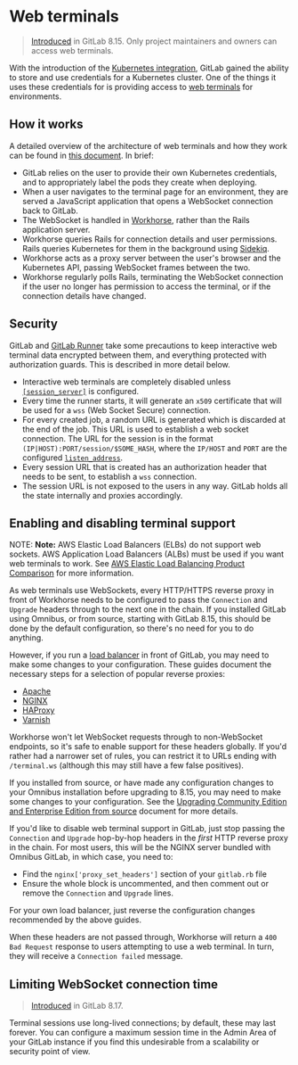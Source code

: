 # Web terminals

> [Introduced](https://gitlab.com/gitlab-org/gitlab-foss/-/merge_requests/7690)
in GitLab 8.15. Only project maintainers and owners can access web terminals.

With the introduction of the [Kubernetes integration](../../user/project/clusters/index.md),
GitLab gained the ability to store and use credentials for a Kubernetes cluster.
One of the things it uses these credentials for is providing access to
[web terminals](../../ci/environments.md#web-terminals) for environments.

## How it works

A detailed overview of the architecture of web terminals and how they work
can be found in [this document](https://gitlab.com/gitlab-org/gitlab-workhorse/blob/master/doc/channel.md).
In brief:

- GitLab relies on the user to provide their own Kubernetes credentials, and to
  appropriately label the pods they create when deploying.
- When a user navigates to the terminal page for an environment, they are served
  a JavaScript application that opens a WebSocket connection back to GitLab.
- The WebSocket is handled in [Workhorse](https://gitlab.com/gitlab-org/gitlab-workhorse),
   rather than the Rails application server.
- Workhorse queries Rails for connection details and user permissions. Rails
  queries Kubernetes for them in the background using [Sidekiq](../troubleshooting/sidekiq.md).
- Workhorse acts as a proxy server between the user's browser and the Kubernetes
  API, passing WebSocket frames between the two.
- Workhorse regularly polls Rails, terminating the WebSocket connection if the
  user no longer has permission to access the terminal, or if the connection
  details have changed.

## Security

GitLab and [GitLab Runner](https://docs.gitlab.com/runner/) take some
precautions to keep interactive web terminal data encrypted between them, and
everything protected with authorization guards. This is described in more
detail below.

- Interactive web terminals are completely disabled unless [`[session_server]`](https://docs.gitlab.com/runner/configuration/advanced-configuration.html#the-session_server-section) is configured.
- Every time the runner starts, it will generate an `x509` certificate that will be used for a `wss` (Web Socket Secure) connection.
- For every created job, a random URL is generated which is discarded at the end of the job. This URL is used to establish a web socket connection. The URL for the session is in the format `(IP|HOST):PORT/session/$SOME_HASH`, where the `IP/HOST` and `PORT` are the configured [`listen_address`](https://docs.gitlab.com/runner/configuration/advanced-configuration.html#the-session_server-section).
- Every session URL that is created has an authorization header that needs to be sent, to establish a `wss` connection.
- The session URL is not exposed to the users in any way. GitLab holds all the state internally and proxies accordingly.

## Enabling and disabling terminal support

NOTE: **Note:** AWS Elastic Load Balancers (ELBs) do not support web sockets.
AWS Application Load Balancers (ALBs) must be used if you want web terminals
to work. See [AWS Elastic Load Balancing Product Comparison](https://aws.amazon.com/elasticloadbalancing/features/#compare)
for more information.

As web terminals use WebSockets, every HTTP/HTTPS reverse proxy in front of
Workhorse needs to be configured to pass the `Connection` and `Upgrade` headers
through to the next one in the chain. If you installed GitLab using Omnibus, or
from source, starting with GitLab 8.15, this should be done by the default
configuration, so there's no need for you to do anything.

However, if you run a [load balancer](../high_availability/load_balancer.md) in
front of GitLab, you may need to make some changes to your configuration. These
guides document the necessary steps for a selection of popular reverse proxies:

- [Apache](https://httpd.apache.org/docs/2.4/mod/mod_proxy_wstunnel.html)
- [NGINX](https://www.nginx.com/blog/websocket-nginx/)
- [HAProxy](https://www.haproxy.com/blog/websockets-load-balancing-with-haproxy/)
- [Varnish](https://varnish-cache.org/docs/4.1/users-guide/vcl-example-websockets.html)

Workhorse won't let WebSocket requests through to non-WebSocket endpoints, so
it's safe to enable support for these headers globally. If you'd rather had a
narrower set of rules, you can restrict it to URLs ending with `/terminal.ws`
(although this may still have a few false positives).

If you installed from source, or have made any configuration changes to your
Omnibus installation before upgrading to 8.15, you may need to make some changes
to your configuration. See the [Upgrading Community Edition and Enterprise
Edition from source](../../update/upgrading_from_source.md#nginx-configuration)
document for more details.

If you'd like to disable web terminal support in GitLab, just stop passing
the `Connection` and `Upgrade` hop-by-hop headers in the *first* HTTP reverse
proxy in the chain. For most users, this will be the NGINX server bundled with
Omnibus GitLab, in which case, you need to:

- Find the `nginx['proxy_set_headers']` section of your `gitlab.rb` file
- Ensure the whole block is uncommented, and then comment out or remove the
  `Connection` and `Upgrade` lines.

For your own load balancer, just reverse the configuration changes recommended
by the above guides.

When these headers are not passed through, Workhorse will return a
`400 Bad Request` response to users attempting to use a web terminal. In turn,
they will receive a `Connection failed` message.

## Limiting WebSocket connection time

> [Introduced](https://gitlab.com/gitlab-org/gitlab-foss/-/merge_requests/8413)
in GitLab 8.17.

Terminal sessions use long-lived connections; by default, these may last
forever. You can configure a maximum session time in the Admin Area of your
GitLab instance if you find this undesirable from a scalability or security
point of view.
